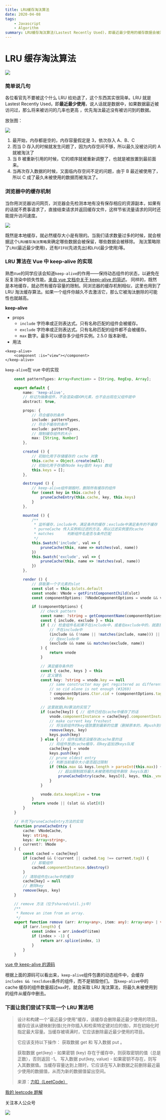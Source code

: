 ```yaml
---
title: LRU缓存淘汰算法
date: 2020-04-08
tags: 
	- Javascript
	- Algorithm
summary: LRU缓存淘汰算法(Lastest Recently Used)，即最近最少使用的缓存数据会被淘汰的算法。于前端而言，日常接触到的浏览器中的缓存策略、Vue中的keep-alive，都涉及到了该算法，名称听上去好像有些高大上，其实原理和实现还是很简单的，赶紧进来点亮下技能吧！
---
```


# LRU 缓存淘汰算法

![](http://cdn.liwuhou.cn/blog/20200408075041.png)

### 简单说几句

各位看官先不要被这个什么 LRU 给劝退了，这个东西其实很简单。LRU 就是 Lastest Recently Used，即**最近最少使用**，说人话就是数据中，如果数据最近被访问过，那么将来被访问的几率也更高 ，优先淘汰最近没有被访问到的数据。

放张图：

![](http://cdn.liwuhou.cn/blog/20200408073340.png)

1. 最开始，内存都是空的，内存容量假定是 3，依次存入 A、B、C
2. 而当 D 存入的时候就发生问题了，因为内存空间不够，所以最久没被访问的 A 就被淘汰了
3. 当 B 被重新引用的时候，它的顺序就被重新调整了，也就是被放置到最前面来。
4. 当再次存入数据的时候，又面临内存空间不足的问题，由于 B 最近被使用了，所以 C 成了最久未被使用的数据而被淘汰了。

### 浏览器中的缓存机制

当你用浏览器访问网页，浏览器会先检测本地有没有保存相应的资源副本，如果有的话就不费事请求了，直接结束请求并返回缓存文件，这样节省流量请求的同时还能提升访问速度。

![](http://cdn.liwuhou.cn/blog/20200408083543.png)

既然是本地缓存，就必然缓存大小是有限的。当我们请求数量过多的时候，就会根据这个`LRU缓存淘汰策略`来确定哪些数据会被保留，哪些数据会被移除。
淘汰策略除了`LRU`(最近最少使用)，还有`FIFO`(先进先出)和`LFU`(最少使用)等。

### LRU 算法在 Vue 中 keep-alive 的实现

熟悉`Vue`的同学应该会知道`keep-alive`的作用——保持动态组件的状态，以避免在反复渲染中损失性能。[来自 vue 文档中关于 keep-alive 的简述](https://cn.vuejs.org/v2/api/#keep-alive)。
同样的，既然是本地缓存，就必然有缓存容量的限制。同浏览器的缓存机制相似，这里也用到了 LRU 淘汰缓存算法。如果一个组件你越久不去激活它，那么它被淘汰删除的可能性也就越高。

**keep-alive**

- props
	- `include` 字符串或正则表达式。只有名称匹配的组件会被缓存。
	- `exclude` 字符串或正则表达式。只有名称匹配的组件都不会被缓存。
	- `max` 数字。最多可以缓存多少组件实例。2.5.0 版本新增。
- 用法

```vue
<keep-alive>
	<component :is="view"></component>
</keep-alive>
```

`keep-alive`在 vue 中的实现

```ts
	const patternTypes: Array<Function> = [String, RegExp, Array];

	export default {
		name: 'keep-alive',
		// 标记为抽象组件，不会渲染成DOM元素，也不会出现在父组件链中
		abstract: true,

		props: {
			// 符合缓存的条件
			include: patternTypes,
			// 符合不缓存的条件
			exclude: patternTypes,
			// 限制缓存组件的大小
			max: [String, Number]
		},

		created () {
			// 初始化用于存储缓存的 cache 对象
			this.cache = Object.create(null);
			// 初始化用于存储VNode key值的 keys 数组
			this.keys = [];
		},

		destroyed () {
			// keep-alive组件销毁时，删除所有缓存的组件
			for (const key in this.cache) {
				pruneCacheEntry(this.cache, key, this.keys)
			}
		},

		mounted () {
			/**
			 * 监听缓存，include中，满足条件的缓存；exclude中满足条件的不缓存
			 * purneCache 传入实例和过滤的方法，用以过滤实例里的cache
			 * matches		判断组件名是否与条件匹配
			 */
			this.$watch('include', val => {
				pruneCache(this, name => matches(val, name))
			})
			this.$watch('exclude', val => {
				pruneCache(this, name => !matches(val, name))
			})
		},

		render () {
			// 获取第一个子元素的slot
			const slot = this.$slots.default
			const vnode: VNode = getFirstComponentChild(slot)
			const componentOptions: ?VNodeComponentOptions = vnode && vnode.componentOptions

			if (componentOptions) {
				// check pattern
				const name: ?string = getComponentName(componentOptions)
				const { include, exclude } = this
				if ( // 检查组件名如果不在include中，或者在exclude中的，就直接返回VNode，不缓存
					// 不在include中
					(include && (!name || !matches(include, name))) ||
					// 在exclude中
					(exclude && name && matches(exclude, name))
				) {
					return vnode
				}

				// 满足缓存条件的
				const { cache, keys } = this
				// 定义键名
				const key: ?string = vnode.key == null
					// same constructor may get registered as different local components
					// so cid alone is not enough (#3269)
					? componentOptions.Ctor.cid + (componentOptions.tag ? `::${componentOptions.tag}` : '')
					: vnode.key

				// 这里就是LRU算法的实现了
				if (cache[key]) { // 组件已经在cache中缓存了的话
					vnode.componentInstance = cache[key].componentInstance
					// make current key freshest
					// 将当前组件的key值放置到最新的位置（删掉原本的，再push到队尾）
					remove(keys, key)
					keys.push(key)
				} else { // 组件如果还没缓存进cache里的话
					// 将组件放进cache缓存，将key追加进keys队尾
					cache[key] = vnode
					keys.push(key)
					// prune oldest entry
					// 判断当前缓存大小是否超过限制
					if (this.max && keys.length > parseInt(this.max)) {
						// 超出限制就将最久未被使用的组件删除（keys队首）
						pruneCacheEntry(cache, keys[0], keys, this._vnode)
					}
				}

				vnode.data.keepAlive = true
			}
			return vnode || (slot && slot[0])
		}
	}

	// 补充下pruneCacheEntry方法的实现
	function pruneCacheEntry (
		cache: VNodeCache,
		key: string,
		keys: Array<string>,
		current?: VNode
	) {
		const cached = cache[key]
		if (cached && (!current || cached.tag !== current.tag)) {
			// 卸载组件
			cached.componentInstance.$destroy()
		}
		// 清除组件在cache中的缓存
		cache[key] = null
		// 删除key
		remove(keys, key)
	}

	// remove 方法（位于shared/util.js中）
	/**
	 * Remove an item from an array.
	 */
	export function remove (arr: Array<any>, item: any): Array<any> | void {
		if (arr.length) {
			const index = arr.indexOf(item)
			if (index > -1) {
				return arr.splice(index, 1)
			}
		}
	}
```

[vue 中 keep-alive 的源码](https://github.com/vuejs/vue/blob/dev/src/core/components/keep-alive.js)

根据上面的源码可以看出来，`keep-alive`组件包裹的动态组件中，会缓存`includes && !excldues`条件的组件，而不是销毁他们。
当`keep-alive`中的 cache 缓存的组件数量超过`max`时，就会采取 LRU 淘汰算法，将最久未被使用到的组件从缓存中删去。

### 下面让我们尝试下实现一个 LRU 算法吧

> 设计和构建一个“最近最少使用”缓存，该缓存会删除最近最少使用的项目。缓存应该从键映射到值(允许你插入和检索特定键对应的值)，并在初始化时指定最大容量。当缓存被填满时，它应该删除最近最少使用的项目。
>
> 它应该支持以下操作： 获取数据 get 和 写入数据 put 。
>
> 获取数据 get(key) - 如果密钥 (key) 存在于缓存中，则获取密钥的值（总是正数），否则返回 -1。
> 写入数据 put(key, value) - 如果密钥不存在，则写入其数据值。当缓存容量达到上限时，它应该在写入新数据之前删除最近最少使用的数据值，从而为新的数据值留出空间。
>
> 来源：[力扣（LeetCode）](https://leetcode-cn.com/problems/lru-cache-lcci)

[我的 leetcode 题解](https://leetcode-cn.com/problems/lru-cache-lcci/solution/javascriptshi-xian-lrutao-tai-huan-cun-suan-fa-by-/)

关注本人公众号

![](https://blogs-1257826393.cos.ap-shenzhen-fsi.myqcloud.com/qrcode_for_gh_373ae200ef34_344.jpg)
